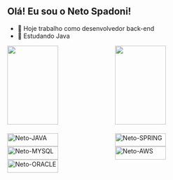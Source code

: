 ## Olá! Eu sou o Neto Spadoni!

- 🔭 Hoje trabalho como desenvolvedor back-end
- 🌱 Estudando Java

<div>
<img height="180cm" width="48%" src="https://github-readme-stats.vercel.app/api?username=nespadoni&theme=holi&show_icons=true&hide=contribs,prs">
<img height="180cm" width="48%" src="https://github-readme-stats.vercel.app/api/top-langs/?username=nespadoni&theme=holi&layout=compact">
</div>

<div style="display: inline_block"><br>
<img align="center" alt="Neto-JAVA" height="30" width="48%" src="https://cdn.jsdelivr.net/gh/devicons/devicon@latest/icons/java/java-original-wordmark.svg"/>
<img align="center" alt="Neto-SPRING" height="30" width="48%" src="https://cdn.jsdelivr.net/gh/devicons/devicon@latest/icons/spring/spring-original-wordmark.svg" />
<img align="center" alt="Neto-MYSQL" height="30" width="48%" src="https://cdn.jsdelivr.net/gh/devicons/devicon@latest/icons/mysql/mysql-original-wordmark.svg" />
<img align="center" alt="Neto-AWS" height="30" width="48%" src="https://cdn.jsdelivr.net/gh/devicons/devicon@latest/icons/amazonwebservices/amazonwebservices-original-wordmark.svg" />
<img align="center" alt="Neto-ORACLE" height="30" width="48%" src="https://cdn.jsdelivr.net/gh/devicons/devicon@latest/icons/oracle/oracle-original.svg" />
</div>
